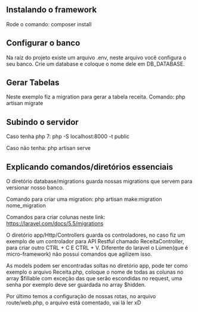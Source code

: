 ## Instalando o framework

Rode o comando: composer install

## Configurar o banco

Na raíz do projeto existe um arquivo .env, neste arquivo você configura o seu banco. Crie um database e coloque o nome dele em DB_DATABASE.

## Gerar Tabelas

Neste exemplo fiz a migration para gerar a tabela receita. Comando: php artisan migrate

## Subindo o servidor

Caso tenha php 7: php -S localhost:8000 -t public

Caso não tenha: php artisan serve

## Explicando comandos/diretórios essenciais

O diretório database/migrations guarda nossas migrations que servem para versionar nosso banco.

Comando para criar uma migration: php artisan make:migration nome_migration

Comandos para criar colunas neste link: https://laravel.com/docs/5.5/migrations

O diretório app/Http/Controllers guarda os controladores, no caso fiz um exemplo de um controlador para API Restful chamado ReceitaController, para criar outro CTRL + C E CTRL + V. Diferente do laravel o Lúmen(que é micro-framework) não possui comandos que agilizem isso.

As models podem ser encontradas soltas no diretório app, pode ter como exemplo o arquivo Receita.php, coloque o nome de todas as colunas no array $fillable com exceção das que serão escondidas no request, uma senha por exemplo deve ser guardada no array $hidden.

Por último temos a configuração de nossas rotas, no arquivo route/web.php, o arquivo está comentado, vai lá ler xD